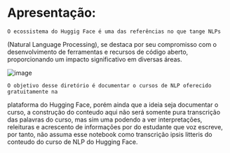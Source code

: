 # Apresentação:

    O ecossistema do Huggig Face é uma das referências no que tange NLPs
(Natural Language Processing), se destaca por seu compromisso com o desenvolvimento
de ferramentas e recursos de código aberto, proporcionando um impacto significativo
em diversas áreas.


![image](https://github.com/Baldros/NLP-Course-HuggingFace-/assets/114627100/68f16b6b-fe10-42f4-9b21-a52599eb2741)


    O objetivo desse diretório é documentar o cursos de NLP oferecido gratuitamente na
plataforma do Hugging Face, porém ainda que a ideia seja documentar o curso, a construção
do conteudo aqui não será somente pura transcrição das palavras do curso, mas sim uma
podendo a ver interpretações, releituras e acrescento de informações por do estudante que
voz escreve, por tanto, não assuma esse notebook como transcrição ipsis litteris do
conteudo do curso de NLP do Hugging Face.
